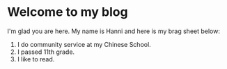 # Welcome to my blog

I'm glad you are here.
My name is Hanni and here is my brag sheet below:
   1. I do community service at my Chinese School.  
  2. I passed 11th grade. 
  3. I like to read.

